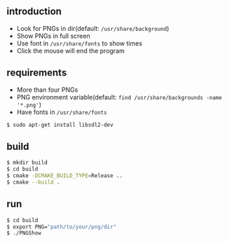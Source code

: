 ## introduction

- Look for PNGs in dir(default: `/usr/share/background`)
- Show PNGs in full screen
- Use font in `/usr/share/fonts` to show times
- Click the mouse will end the program

## requirements

- More than four PNGs
- PNG environment variable(default: `find /usr/share/backgrounds -name '*.png'`)
- Have fonts in `/usr/share/fonts`

```bash
$ sudo apt-get install libsdl2-dev
```

## build

```bash
$ mkdir build
$ cd build
$ cmake -DCMAKE_BUILD_TYPE=Release ..
$ cmake --build . 
```

## run

```bash
$ cd build
$ export PNG="path/to/your/png/dir"
$ ./PNGShow
```
